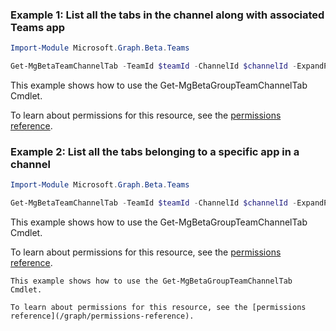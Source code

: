 ### Example 1: List all the tabs in the channel along with associated Teams app

```powershell
Import-Module Microsoft.Graph.Beta.Teams

Get-MgBetaTeamChannelTab -TeamId $teamId -ChannelId $channelId -ExpandProperty "teamsApp"
```
This example shows how to use the Get-MgBetaGroupTeamChannelTab Cmdlet.

To learn about permissions for this resource, see the [permissions reference](/graph/permissions-reference).

### Example 2: List all the tabs belonging to a specific app in a channel

```powershell
Import-Module Microsoft.Graph.Beta.Teams

Get-MgBetaTeamChannelTab -TeamId $teamId -ChannelId $channelId -ExpandProperty "teamsApp" -Filter "teamsApp/id eq 'com.microsoft.teamspace.tab.planner'"
```
This example shows how to use the Get-MgBetaGroupTeamChannelTab Cmdlet.

To learn about permissions for this resource, see the [permissions reference](/graph/permissions-reference).


```
This example shows how to use the Get-MgBetaGroupTeamChannelTab Cmdlet.
To learn about permissions for this resource, see the [permissions reference](/graph/permissions-reference).

